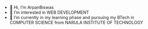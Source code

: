 - 👋 Hi, I’m ArpanBiswas
- 👀 I’m interested in WEB DEVELOPMENT 
- 🌱 I’m currently in my learning phase and pursuing my BTech in COMPUTER SCIENCE from NARULA INSTITUTE OF TECHNOLOGY

<!---
ArpanBiswas001/ArpanBiswas001 is a ✨ special ✨ repository because its `README.md` (this file) appears on your GitHub profile.
You can click the Preview link to take a look at your changes.
--->
